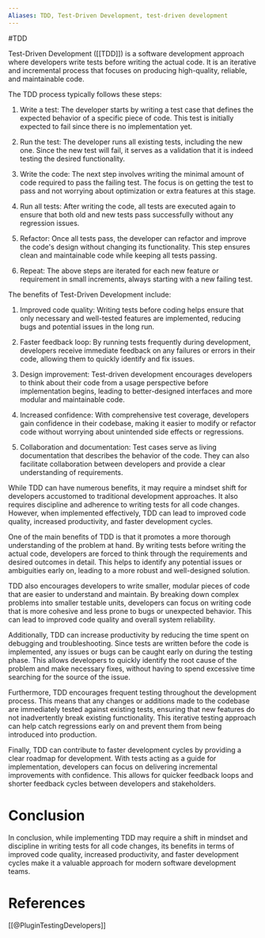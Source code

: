 ```yaml
---
Aliases: TDD, Test-Driven Development, test-driven development
---
```

#TDD

Test-Driven Development ([[TDD]]) is a software development approach where developers write tests before writing the actual code. It is an iterative and incremental process that focuses on producing high-quality, reliable, and maintainable code.

The TDD process typically follows these steps:

1. Write a test: The developer starts by writing a test case that defines the expected behavior of a specific piece of code. This test is initially expected to fail since there is no implementation yet.

2. Run the test: The developer runs all existing tests, including the new one. Since the new test will fail, it serves as a validation that it is indeed testing the desired functionality.

3. Write the code: The next step involves writing the minimal amount of code required to pass the failing test. The focus is on getting the test to pass and not worrying about optimization or extra features at this stage.

4. Run all tests: After writing the code, all tests are executed again to ensure that both old and new tests pass successfully without any regression issues.

5. Refactor: Once all tests pass, the developer can refactor and improve the code's design without changing its functionality. This step ensures clean and maintainable code while keeping all tests passing.

6. Repeat: The above steps are iterated for each new feature or requirement in small increments, always starting with a new failing test.

The benefits of Test-Driven Development include:

1. Improved code quality: Writing tests before coding helps ensure that only necessary and well-tested features are implemented, reducing bugs and potential issues in the long run.

2. Faster feedback loop: By running tests frequently during development, developers receive immediate feedback on any failures or errors in their code, allowing them to quickly identify and fix issues.

3. Design improvement: Test-driven development encourages developers to think about their code from a usage perspective before implementation begins, leading to better-designed interfaces and more modular and maintainable code.

4. Increased confidence: With comprehensive test coverage, developers gain confidence in their codebase, making it easier to modify or refactor code without worrying about unintended side effects or regressions.

5. Collaboration and documentation: Test cases serve as living documentation that describes the behavior of the code. They can also facilitate collaboration between developers and provide a clear understanding of requirements.

While TDD can have numerous benefits, it may require a mindset shift for developers accustomed to traditional development approaches. It also requires discipline and adherence to writing tests for all code changes. However, when implemented effectively, TDD can lead to improved code quality, increased productivity, and faster development cycles.

One of the main benefits of TDD is that it promotes a more thorough understanding of the problem at hand. By writing tests before writing the actual code, developers are forced to think through the requirements and desired outcomes in detail. This helps to identify any potential issues or ambiguities early on, leading to a more robust and well-designed solution.

TDD also encourages developers to write smaller, modular pieces of code that are easier to understand and maintain. By breaking down complex problems into smaller testable units, developers can focus on writing code that is more cohesive and less prone to bugs or unexpected behavior. This can lead to improved code quality and overall system reliability.

Additionally, TDD can increase productivity by reducing the time spent on debugging and troubleshooting. Since tests are written before the code is implemented, any issues or bugs can be caught early on during the testing phase. This allows developers to quickly identify the root cause of the problem and make necessary fixes, without having to spend excessive time searching for the source of the issue.

Furthermore, TDD encourages frequent testing throughout the development process. This means that any changes or additions made to the codebase are immediately tested against existing tests, ensuring that new features do not inadvertently break existing functionality. This iterative testing approach can help catch regressions early on and prevent them from being introduced into production.

Finally, TDD can contribute to faster development cycles by providing a clear roadmap for development. With tests acting as a guide for implementation, developers can focus on delivering incremental improvements with confidence. This allows for quicker feedback loops and shorter feedback cycles between developers and stakeholders.

# Conclusion

In conclusion, while implementing TDD may require a shift in mindset and discipline in writing tests for all code changes, its benefits in terms of improved code quality, increased productivity, and faster development cycles make it a valuable approach for modern software development teams.

# References

[[@PluginTestingDevelopers]]
